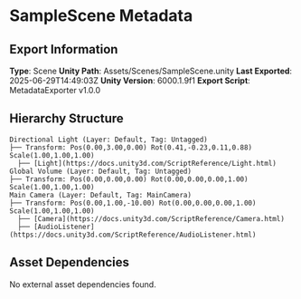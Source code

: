 ﻿# SampleScene Metadata

## Export Information
**Type**: Scene
**Unity Path**: Assets/Scenes/SampleScene.unity
**Last Exported**: 2025-06-29T14:49:03Z
**Unity Version**: 6000.1.9f1
**Export Script**: MetadataExporter v1.0.0

## Hierarchy Structure
```
Directional Light (Layer: Default, Tag: Untagged)
├── Transform: Pos(0.00,3.00,0.00) Rot(0.41,-0.23,0.11,0.88) Scale(1.00,1.00,1.00)
  ├── [Light](https://docs.unity3d.com/ScriptReference/Light.html)
Global Volume (Layer: Default, Tag: Untagged)
├── Transform: Pos(0.00,0.00,0.00) Rot(0.00,0.00,0.00,1.00) Scale(1.00,1.00,1.00)
Main Camera (Layer: Default, Tag: MainCamera)
├── Transform: Pos(0.00,1.00,-10.00) Rot(0.00,0.00,0.00,1.00) Scale(1.00,1.00,1.00)
  ├── [Camera](https://docs.unity3d.com/ScriptReference/Camera.html)
  ├── [AudioListener](https://docs.unity3d.com/ScriptReference/AudioListener.html)
```

## Asset Dependencies
No external asset dependencies found.

